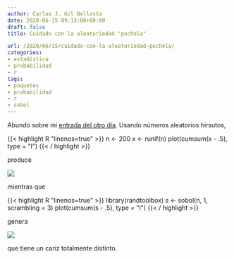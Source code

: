 ```yaml
---
author: Carlos J. Gil Bellosta
date: 2020-06-15 09:13:00+00:00
draft: false
title: Cuidado con la aleatoriedad "pochola"

url: /2020/06/15/cuidado-con-la-aleatoriedad-pochola/
categories:
- estadística
- probabilidad
- r
tags:
- paquetes
- probabilidad
- r
- sobol
---
```


Abundo sobre mi [entrada del otro día](https://www.datanalytics.com/2020/06/08/aleatoriedad-hirsuta-aleatoriedad-pochola/). Usando números aleatorios hirsutos,

{{< highlight R "linenos=true" >}}
n <- 200
x <- runif(n)
plot(cumsum(x - .5), type = "l")
{{< / highlight >}}

produce

![](/wp-uploads/2020/06/random_walk_hirsuto.png#center)

mientras que

{{< highlight R "linenos=true" >}}
library(randtoolbox)
s <- sobol(n, 1, scrambling = 3)
plot(cumsum(s - .5), type = "l")
{{< / highlight >}}

genera

![](/wp-uploads/2020/06/random_walk_pocholo.png#center)

que tiene un cariz totalmente distinto.